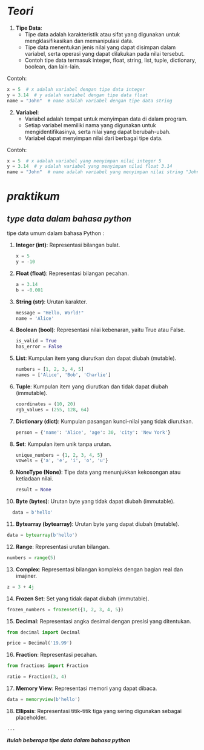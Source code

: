 
# ___Teori___



1. **Tipe Data**:
   - Tipe data adalah karakteristik atau sifat yang digunakan untuk mengklasifikasikan dan memanipulasi data.
   - Tipe data menentukan jenis nilai yang dapat disimpan dalam variabel, serta operasi yang dapat dilakukan pada nilai tersebut.
   - Contoh tipe data termasuk integer, float, string, list, tuple, dictionary, boolean, dan lain-lain.

Contoh:
```python
x = 5  # x adalah variabel dengan tipe data integer
y = 3.14  # y adalah variabel dengan tipe data float
name = "John"  # name adalah variabel dengan tipe data string
```

2. **Variabel**:
   - Variabel adalah tempat untuk menyimpan data di dalam program.
   - Setiap variabel memiliki nama yang digunakan untuk mengidentifikasinya, serta nilai yang dapat berubah-ubah.
   - Variabel dapat menyimpan nilai dari berbagai tipe data.

Contoh:
```python
x = 5  # x adalah variabel yang menyimpan nilai integer 5
y = 3.14  # y adalah variabel yang menyimpan nilai float 3.14
name = "John"  # name adalah variabel yang menyimpan nilai string "John"
```



# ___praktikum___

## ___type data dalam bahasa python___

 tipe data umum dalam bahasa Python :

1. **Integer (int)**: Representasi bilangan bulat.
   
   ```python
   x = 5
   y = -10
   ```
2. **Float (float)**: Representasi bilangan pecahan.
   
   ```python
   a = 3.14
   b = -0.001
   ```

3. **String (str)**: Urutan karakter.
   
   ```python
   message = "Hello, World!"
   name = 'Alice'
   ```

4. **Boolean (bool)**: Representasi nilai kebenaran, yaitu True atau False.
   
   ```python
   is_valid = True
   has_error = False
   ```

5. **List**: Kumpulan item yang diurutkan dan dapat diubah (mutable).
   
   ```python
   numbers = [1, 2, 3, 4, 5]
   names = ['Alice', 'Bob', 'Charlie']
   ```

6. **Tuple**: Kumpulan item yang diurutkan dan tidak dapat diubah (immutable).
   
   ```python
   coordinates = (10, 20)
   rgb_values = (255, 128, 64)
   ```

7. **Dictionary (dict)**: Kumpulan pasangan kunci-nilai yang tidak diurutkan.
   
   ```python
   person = {'name': 'Alice', 'age': 30, 'city': 'New York'}
   ```

8. **Set**: Kumpulan item unik tanpa urutan.
   
   ```python
   unique_numbers = {1, 2, 3, 4, 5}
   vowels = {'a', 'e', 'i', 'o', 'u'}
   ```

9. **NoneType (None)**: Tipe data yang menunjukkan kekosongan atau ketiadaan nilai.
   
   ```python
   result = None
   ```

10. **Byte (bytes)**: Urutan byte yang tidak dapat diubah (immutable).
   
   ```python
     data = b'hello'
   ```

11. **Bytearray (bytearray)**: Urutan byte yang dapat diubah (mutable).
   
   ```python
   data = bytearray(b'hello')
   ```

12. **Range**: Representasi urutan bilangan.
   
   ```python
   numbers = range(5)
   ```

13. **Complex**: Representasi bilangan kompleks dengan bagian real dan imajiner.
   
   ```python
   z = 3 + 4j
   ```

14. **Frozen Set**: Set yang tidak dapat diubah (immutable).
   
   ```python
   frozen_numbers = frozenset({1, 2, 3, 4, 5})
   ```

15. **Decimal**: Representasi angka desimal dengan presisi yang ditentukan.
   
   ```python
   from decimal import Decimal
   
   price = Decimal('19.99')
   ```

16. **Fraction**: Representasi pecahan.
   
   ```python
   from fractions import Fraction
   
   ratio = Fraction(3, 4)
   ```

17. **Memory View**: Representasi memori yang dapat dibaca.
   
   ```python
   data = memoryview(b'hello')
   ```

18. **Ellipsis**: Representasi titik-titik tiga yang sering digunakan sebagai placeholder.
   
   ```python
   ...
   ```

___itulah beberapa tipe data dalam bahasa python___

